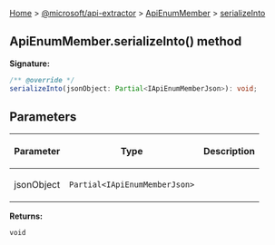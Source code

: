 [Home](./index) &gt; [@microsoft/api-extractor](./api-extractor.md) &gt; [ApiEnumMember](./api-extractor.apienummember.md) &gt; [serializeInto](./api-extractor.apienummember.serializeinto.md)

## ApiEnumMember.serializeInto() method


<b>Signature:</b>

```typescript
/** @override */
serializeInto(jsonObject: Partial<IApiEnumMemberJson>): void;
```

## Parameters

|  <p>Parameter</p> | <p>Type</p> | <p>Description</p> |
|  --- | --- | --- |
|  <p>jsonObject</p> | <p>`Partial<IApiEnumMemberJson>`</p> |  |

<b>Returns:</b>

`void`

